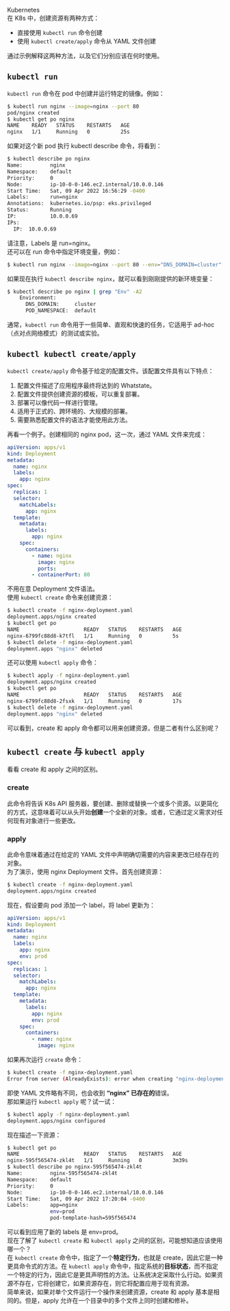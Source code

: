 Kubernetes<br />在 K8s 中，创建资源有两种方式：

- 直接使用 `kubectl run` 命令创建
- 使用 `kubectl create/apply` 命令从 YAML 文件创建

通过示例解释这两种方法，以及它们分别应该在何时使用。
<a name="FU6ZW"></a>
## `kubectl run`
`kubectl run` 命令在 pod 中创建并运行特定的镜像。例如：
```bash
$ kubectl run nginx --image=nginx --port 80
pod/nginx created
$ kubectl get po nginx
NAME    READY   STATUS    RESTARTS   AGE
nginx   1/1     Running   0          25s
```
如果对这个新 pod 执行 kubectl describe 命令，将看到：
```bash
$ kubectl describe po nginx
Name:         nginx
Namespace:    default
Priority:     0
Node:         ip-10-0-0-146.ec2.internal/10.0.0.146
Start Time:   Sat, 09 Apr 2022 16:56:29 -0400
Labels:       run=nginx
Annotations:  kubernetes.io/psp: eks.privileged
Status:       Running
IP:           10.0.0.69
IPs:
  IP:  10.0.0.69
```
请注意，Labels 是 run=nginx。<br />还可以在 run 命令中指定环境变量，例如：
```bash
$ kubectl run nginx --image=nginx --port 80 --env="DNS_DOMAIN=cluster" --env="POD_NAMESPACE=default"
```
如果现在执行 `kubectl describe nginx`，就可以看到刚刚提供的新环境变量：
```bash
$ kubectl describe po nginx | grep "Env" -A2
    Environment:
      DNS_DOMAIN:     cluster
      POD_NAMESPACE:  default
```
通常，`kubectl run` 命令用于一些简单、直观和快速的任务，它适用于 ad-hoc（点对点网络模式）的测试或实验。
<a name="udoeB"></a>
## `kubectl kubectl create/apply`
`kubectl create/apply` 命令基于给定的配置文件。该配置文件具有以下特点：

1. 配置文件描述了应用程序最终将达到的 Whatstate。
2. 配置文件提供创建资源的模板，可以重复部署。
3. 部署可以像代码一样进行管理。
4. 适用于正式的、跨环境的、大规模的部署。
5. 需要熟悉配置文件的语法才能使用此方法。

再看一个例子。创建相同的 nginx pod，这一次，通过 YAML 文件来完成：
```yaml
apiVersion: apps/v1
kind: Deployment
metadata:
  name: nginx
  labels:
    app: nginx
spec:
  replicas: 1
  selector:
    matchLabels:
      app: nginx
  template:
    metadata:
      labels:
        app: nginx
    spec:
      containers:
        - name: nginx
          image: nginx
          ports:
        - containerPort: 80
```
不用在意 Deployment 文件语法。<br />使用 `kubectl create` 命令来创建资源：
```bash
$ kubectl create -f nginx-deployment.yaml
deployment.apps/nginx created
$ kubectl get po
NAME                     READY   STATUS    RESTARTS   AGE
nginx-6799fc88d8-k7tfl   1/1     Running   0          5s
$ kubectl delete -f nginx-deployment.yaml
deployment.apps "nginx" deleted
```
还可以使用 `kubectl apply` 命令：
```bash
$ kubectl apply -f nginx-deployment.yaml
deployment.apps/nginx created
$ kubectl get po
NAME                     READY   STATUS    RESTARTS   AGE
nginx-6799fc88d8-2fsxk   1/1     Running   0          17s
$ kubectl delete -f nginx-deployment.yaml
deployment.apps "nginx" deleted
```
可以看到，create 和 apply 命令都可以用来创建资源，但是二者有什么区别呢？
<a name="aUpGU"></a>
## `kubectl create` 与 `kubectl apply`
看看 create 和 apply 之间的区别。
<a name="xnn8J"></a>
### create
此命令将告诉 K8s API 服务器，要创建、删除或替换一个或多个资源。以更简化的方式，这意味着可以从头开始**创建**一个全新的对象。或者，它通过定义需求对任何现有对象进行一些更改。
<a name="MKrIg"></a>
### apply
此命令意味着通过在给定的 YAML 文件中声明确切需要的内容来更改已经存在的对象。<br />为了演示，使用 nginx Deployment 文件。首先创建资源：
```bash
$ kubectl create -f nginx-deployment.yaml
deployment.apps/nginx created
```
现在，假设要向 pod 添加一个 label，将 label 更新为：
```yaml
apiVersion: apps/v1
kind: Deployment
metadata:
  name: nginx
  labels:
    app: nginx
    env: prod
spec:
  replicas: 1
  selector:
    matchLabels:
      app: nginx
  template:
    metadata:
      labels:
        app: nginx
        env: prod
    spec:
      containers:
        - name: nginx
          image: nginx
```
如果再次运行 `create` 命令：
```bash
$ kubectl create -f nginx-deployment.yaml
Error from server (AlreadyExists): error when creating "nginx-deployment.yaml": deployments.apps "nginx" already exists
```
即使 YAML 文件略有不同，也会收到 **“nginx” 已存在的**错误。<br />那如果运行 `kubectl apply` 呢？试一试：
```bash
$ kubectl apply -f nginx-deployment.yaml
deployment.apps/nginx configured
```
现在描述一下资源：
```bash
$ kubectl get po
NAME                     READY   STATUS    RESTARTS   AGE
nginx-595f565474-zkl4t   1/1     Running   0          3m39s
$ kubectl describe po nginx-595f565474-zkl4t
Name:         nginx-595f565474-zkl4t
Namespace:    default
Priority:     0
Node:         ip-10-0-0-146.ec2.internal/10.0.0.146
Start Time:   Sat, 09 Apr 2022 17:20:04 -0400
Labels:       app=nginx
              env=prod
              pod-template-hash=595f565474
```
可以看到应用了新的 labels 是 env=prod。<br />现在了解了 `kubectl create` 和 `kubectl apply` 之间的区别，可能想知道应该使用哪一个？<br />在 `kubectl create` 命令中，指定了一个**特定行为**，也就是 create，因此它是一种更具命令式的方法。在 `kubectl apply` 命令中，指定系统的**目标状态**，而不指定一个特定的行为，因此它是更具声明性的方法。让系统决定采取什么行动。如果资源不存在，它将创建它，如果资源存在，则它将配置应用于现有资源。<br />简单来说，如果对单个文件运行一个操作来创建资源，create 和 apply 基本是相同的。但是，apply 允许在一个目录中的多个文件上同时创建和修补。
